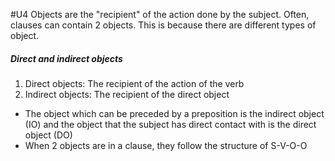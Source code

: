 #U4
Objects are the "recipient" of the action done by the subject. Often, clauses can contain 2 objects. This is because there are different types of object.

##### Direct and indirect objects
1. Direct objects: The recipient of the action of the verb
2. Indirect objects: The recipient of the direct object
- The object which can be preceded by a preposition is the indirect object (IO) and the object that the subject has direct contact with is the direct object (DO)
- When 2 objects are in a clause, they follow the structure of S-V-O-O
